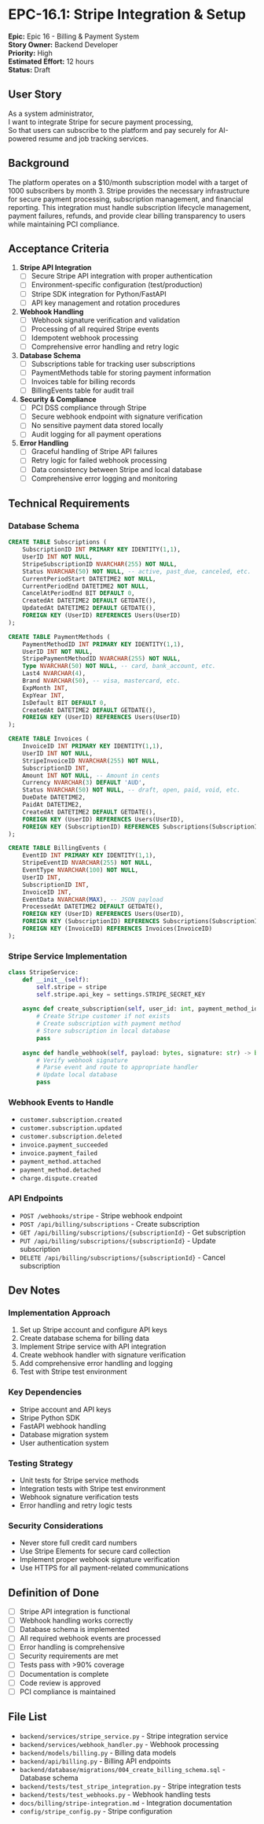 # EPC-16.1: Stripe Integration & Setup

**Epic:** Epic 16 - Billing & Payment System  
**Story Owner:** Backend Developer  
**Priority:** High  
**Estimated Effort:** 12 hours  
**Status:** Draft  

## User Story

As a system administrator,  
I want to integrate Stripe for secure payment processing,  
So that users can subscribe to the platform and pay securely for AI-powered resume and job tracking services.

## Background

The platform operates on a $10/month subscription model with a target of 1000 subscribers by month 3. Stripe provides the necessary infrastructure for secure payment processing, subscription management, and financial reporting. This integration must handle subscription lifecycle management, payment failures, refunds, and provide clear billing transparency to users while maintaining PCI compliance.

## Acceptance Criteria

1. **Stripe API Integration**
   - [ ] Secure Stripe API integration with proper authentication
   - [ ] Environment-specific configuration (test/production)
   - [ ] Stripe SDK integration for Python/FastAPI
   - [ ] API key management and rotation procedures

2. **Webhook Handling**
   - [ ] Webhook signature verification and validation
   - [ ] Processing of all required Stripe events
   - [ ] Idempotent webhook processing
   - [ ] Comprehensive error handling and retry logic

3. **Database Schema**
   - [ ] Subscriptions table for tracking user subscriptions
   - [ ] PaymentMethods table for storing payment information
   - [ ] Invoices table for billing records
   - [ ] BillingEvents table for audit trail

4. **Security & Compliance**
   - [ ] PCI DSS compliance through Stripe
   - [ ] Secure webhook endpoint with signature verification
   - [ ] No sensitive payment data stored locally
   - [ ] Audit logging for all payment operations

5. **Error Handling**
   - [ ] Graceful handling of Stripe API failures
   - [ ] Retry logic for failed webhook processing
   - [ ] Data consistency between Stripe and local database
   - [ ] Comprehensive error logging and monitoring

## Technical Requirements

### Database Schema
```sql
CREATE TABLE Subscriptions (
    SubscriptionID INT PRIMARY KEY IDENTITY(1,1),
    UserID INT NOT NULL,
    StripeSubscriptionID NVARCHAR(255) NOT NULL,
    Status NVARCHAR(50) NOT NULL, -- active, past_due, canceled, etc.
    CurrentPeriodStart DATETIME2 NOT NULL,
    CurrentPeriodEnd DATETIME2 NOT NULL,
    CancelAtPeriodEnd BIT DEFAULT 0,
    CreatedAt DATETIME2 DEFAULT GETDATE(),
    UpdatedAt DATETIME2 DEFAULT GETDATE(),
    FOREIGN KEY (UserID) REFERENCES Users(UserID)
);

CREATE TABLE PaymentMethods (
    PaymentMethodID INT PRIMARY KEY IDENTITY(1,1),
    UserID INT NOT NULL,
    StripePaymentMethodID NVARCHAR(255) NOT NULL,
    Type NVARCHAR(50) NOT NULL, -- card, bank_account, etc.
    Last4 NVARCHAR(4),
    Brand NVARCHAR(50), -- visa, mastercard, etc.
    ExpMonth INT,
    ExpYear INT,
    IsDefault BIT DEFAULT 0,
    CreatedAt DATETIME2 DEFAULT GETDATE(),
    FOREIGN KEY (UserID) REFERENCES Users(UserID)
);

CREATE TABLE Invoices (
    InvoiceID INT PRIMARY KEY IDENTITY(1,1),
    UserID INT NOT NULL,
    StripeInvoiceID NVARCHAR(255) NOT NULL,
    SubscriptionID INT,
    Amount INT NOT NULL, -- Amount in cents
    Currency NVARCHAR(3) DEFAULT 'AUD',
    Status NVARCHAR(50) NOT NULL, -- draft, open, paid, void, etc.
    DueDate DATETIME2,
    PaidAt DATETIME2,
    CreatedAt DATETIME2 DEFAULT GETDATE(),
    FOREIGN KEY (UserID) REFERENCES Users(UserID),
    FOREIGN KEY (SubscriptionID) REFERENCES Subscriptions(SubscriptionID)
);

CREATE TABLE BillingEvents (
    EventID INT PRIMARY KEY IDENTITY(1,1),
    StripeEventID NVARCHAR(255) NOT NULL,
    EventType NVARCHAR(100) NOT NULL,
    UserID INT,
    SubscriptionID INT,
    InvoiceID INT,
    EventData NVARCHAR(MAX), -- JSON payload
    ProcessedAt DATETIME2 DEFAULT GETDATE(),
    FOREIGN KEY (UserID) REFERENCES Users(UserID),
    FOREIGN KEY (SubscriptionID) REFERENCES Subscriptions(SubscriptionID),
    FOREIGN KEY (InvoiceID) REFERENCES Invoices(InvoiceID)
);
```

### Stripe Service Implementation
```python
class StripeService:
    def __init__(self):
        self.stripe = stripe
        self.stripe.api_key = settings.STRIPE_SECRET_KEY
    
    async def create_subscription(self, user_id: int, payment_method_id: str) -> Subscription:
        # Create Stripe customer if not exists
        # Create subscription with payment method
        # Store subscription in local database
        pass
    
    async def handle_webhook(self, payload: bytes, signature: str) -> bool:
        # Verify webhook signature
        # Parse event and route to appropriate handler
        # Update local database
        pass
```

### Webhook Events to Handle
- `customer.subscription.created`
- `customer.subscription.updated`
- `customer.subscription.deleted`
- `invoice.payment_succeeded`
- `invoice.payment_failed`
- `payment_method.attached`
- `payment_method.detached`
- `charge.dispute.created`

### API Endpoints
- `POST /webhooks/stripe` - Stripe webhook endpoint
- `POST /api/billing/subscriptions` - Create subscription
- `GET /api/billing/subscriptions/{subscriptionId}` - Get subscription
- `PUT /api/billing/subscriptions/{subscriptionId}` - Update subscription
- `DELETE /api/billing/subscriptions/{subscriptionId}` - Cancel subscription

## Dev Notes

### Implementation Approach
1. Set up Stripe account and configure API keys
2. Create database schema for billing data
3. Implement Stripe service with API integration
4. Create webhook handler with signature verification
5. Add comprehensive error handling and logging
6. Test with Stripe test environment

### Key Dependencies
- Stripe account and API keys
- Stripe Python SDK
- FastAPI webhook handling
- Database migration system
- User authentication system

### Testing Strategy
- Unit tests for Stripe service methods
- Integration tests with Stripe test environment
- Webhook signature verification tests
- Error handling and retry logic tests

### Security Considerations
- Never store full credit card numbers
- Use Stripe Elements for secure card collection
- Implement proper webhook signature verification
- Use HTTPS for all payment-related communications

## Definition of Done

- [ ] Stripe API integration is functional
- [ ] Webhook handling works correctly
- [ ] Database schema is implemented
- [ ] All required webhook events are processed
- [ ] Error handling is comprehensive
- [ ] Security requirements are met
- [ ] Tests pass with >90% coverage
- [ ] Documentation is complete
- [ ] Code review is approved
- [ ] PCI compliance is maintained

## File List

- `backend/services/stripe_service.py` - Stripe integration service
- `backend/services/webhook_handler.py` - Webhook processing
- `backend/models/billing.py` - Billing data models
- `backend/api/billing.py` - Billing API endpoints
- `backend/database/migrations/004_create_billing_schema.sql` - Database schema
- `backend/tests/test_stripe_integration.py` - Stripe integration tests
- `backend/tests/test_webhooks.py` - Webhook handling tests
- `docs/billing/stripe-integration.md` - Integration documentation
- `config/stripe_config.py` - Stripe configuration 